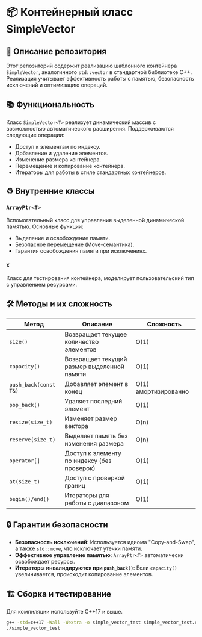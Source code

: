 # 📦 Контейнерный класс SimpleVector

## 📌 Описание репозитория
Этот репозиторий содержит реализацию шаблонного контейнера `SimpleVector`, аналогичного `std::vector` в стандартной библиотеке C++. Реализация учитывает эффективность работы с памятью, безопасность исключений и оптимизацию операций.

## 📚 Функциональность
Класс `SimpleVector<T>` реализует динамический массив с возможностью автоматического расширения. Поддерживаются следующие операции:

- Доступ к элементам по индексу.
- Добавление и удаление элементов.
- Изменение размера контейнера.
- Перемещение и копирование контейнера.
- Итераторы для работы в стиле стандартных контейнеров.

## ⚙️ Внутренние классы
### `ArrayPtr<T>`
Вспомогательный класс для управления выделенной динамической памятью. Основные функции:
- Выделение и освобождение памяти.
- Безопасное перемещение (Move-семантика).
- Гарантия освобождения памяти при исключениях.

### `X`
Класс для тестирования контейнера, моделирует пользовательский тип с управлением ресурсами.

## 🛠 Методы и их сложность
| Метод                     | Описание                                      | Сложность |
|---------------------------|-----------------------------------------------|-----------|
| `size()`                  | Возвращает текущее количество элементов      | O(1)      |
| `capacity()`              | Возвращает текущий размер выделенной памяти  | O(1)      |
| `push_back(const T&)`     | Добавляет элемент в конец                    | O(1) амортизированно |
| `pop_back()`              | Удаляет последний элемент                    | O(1)      |
| `resize(size_t)`          | Изменяет размер вектора                      | O(n)      |
| `reserve(size_t)`         | Выделяет память без изменения размера        | O(n)      |
| `operator[]`              | Доступ к элементу по индексу (без проверок)  | O(1)      |
| `at(size_t)`              | Доступ с проверкой границ                    | O(1)      |
| `begin()/end()`           | Итераторы для работы с диапазоном            | O(1)      |

## 🔒 Гарантии безопасности
- **Безопасность исключений**: Используется идиома "Copy-and-Swap", а также `std::move`, что исключает утечки памяти.
- **Эффективное управление памятью**: `ArrayPtr<T>` автоматически освобождает ресурсы.
- **Итераторы инвалидируются при `push_back()`**: Если `capacity()` увеличивается, происходит копирование элементов.

## 🏗 Сборка и тестирование
Для компиляции используйте C++17 и выше.  
```sh
g++ -std=c++17 -Wall -Wextra -o simple_vector_test simple_vector_test.cpp
./simple_vector_test
